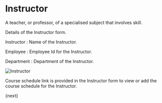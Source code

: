# Instructor

A teacher, or professor, of a specialised subject that involves skill. 

Details of the Instructor form.

Instructor  : Name of the Instructor.

Employee : Employee Id for the Instructor.

Department : Department of the Instructor.

<img class="screenshot" alt="Instructor" src="/docs/assets/img/schools/setup/instructor.png">

Course schedule link is provided in the Instructor form to view or add the course schedule for the Instructor. 

{next}